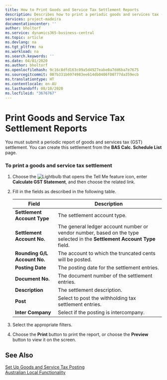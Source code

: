 ```yaml
---
title: How to Print Goods and Service Tax Settlement Reports
description: Describes how to print a periodic goods and services tax (GST) settlement.
services: project-madeira
documentationcenter: ''
author: bholtorf
ms.service: dynamics365-business-central
ms.topic: article
ms.devlang: na
ms.tgt_pltfrm: na
ms.workload: na
ms.search.keywords: ''
ms.date: 04/01/2020
ms.author: bholtorf
ms.openlocfilehash: 9c16c8dfd163c09a5d4927eabe0a7dd6ba7e7675
ms.sourcegitcommit: 007b331b6974983ee614db0406f00777da359ecb
ms.translationtype: HT
ms.contentlocale: en-AU
ms.lasthandoff: 08/10/2020
ms.locfileid: "3676767"
---
```

# <a name="print-goods-and-service-tax-settlement-reports"></a>Print Goods and Service Tax Settlement Reports
You must submit a periodic report of goods and services tax (GST) settlement. You can create this settlement from the **BAS Calc. Schedule List** page.  


### <a name="to-print-a-goods-and-service-tax-settlement"></a>To print a goods and service tax settlement  
1.  Choose the ![Lightbulb that opens the Tell Me feature](../../media/ui-search/search_small.png "Tell me what you want to do") icon, enter **Calculate GST Statement**, and then choose the related link.  
2. Fill in the fields as described in the following table.  

    |Field|Description|  
    |---------------------------------|---------------------------------------|  
    |**Settlement Account Type**|The settlement account type.|  
    |**Settlement Account No.**|The general ledger account number or vendor number, based on the type selected in the **Settlement Account Type** field.|  
    |**Rounding G/L Account No.**|The account to which the truncated cents will be posted.|  
    |**Posting Date**|The posting date for the settlement entries.|  
    |**Document No.**|The document number of the settlement entries.|  
    |**Description**|The settlement description.|  
    |**Post**|Select to post the withholding tax settlement entries.|  
    |**Inter Company**|Select if the posting is intercompany.|  

3. Select the appropriate filters.  
4. Choose the **Print** button to print the report, or choose the **Preview** button to view it on the screen.  

## <a name="see-also"></a>See Also  
[Set Up Goods and Service Tax Posting](how-to-set-up-goods-and-service-tax-posting.md)   
[Australian Local Functionality](australia-local-functionality.md)  

